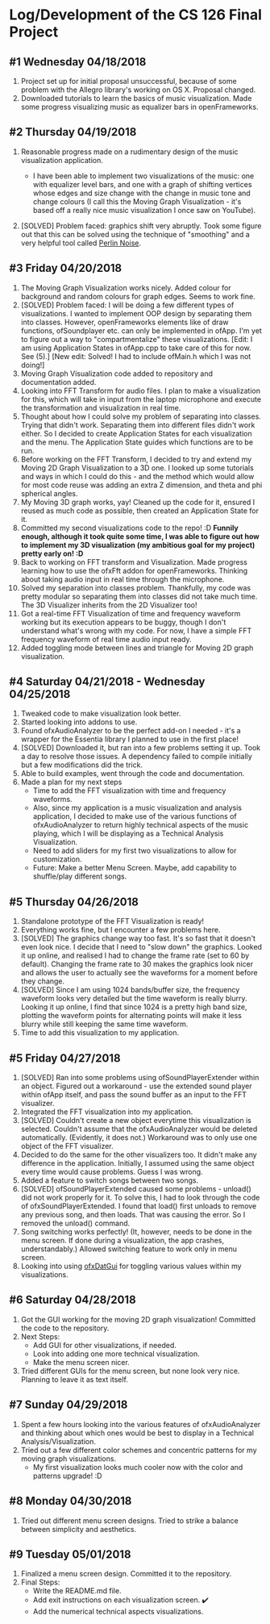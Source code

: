 # Log/Development of the CS 126 Final Project

## #1 Wednesday 04/18/2018
1. Project set up for initial proposal unsuccessful, because of some problem with the Allegro library's working on OS X. Proposal changed.
2. Downloaded tutorials to learn the basics of music visualization. Made some progress visualizing music as equalizer bars in openFrameworks.


## #2 Thursday 04/19/2018
1. Reasonable progress made on a rudimentary design of the music visualization application. 
    * I have been able to implement two visualizations of the music: one with equalizer level bars, and one with a graph of shifting vertices whose edges and size change with the change in music tone and change colours (I call this the Moving Graph Visualization - it's based off a really nice music visualization I once saw on YouTube).
    
2. [SOLVED] Problem faced: graphics shift very abruptly. Took some figure out that this can be solved using the technique of "smoothing" and a very helpful tool called [Perlin Noise](https://en.wikipedia.org/wiki/Perlin_noise).

## #3 Friday 04/20/2018
1. The Moving Graph Visualization works nicely. Added colour for background and random colours for graph edges. Seems to work fine.
2. [SOLVED] Problem faced: I will be doing a few different types of visualizations. I wanted to implement OOP design by separating them into classes. However, openFrameworks elements like of draw functions, ofSoundplayer etc. can only be implemented in ofApp. I'm yet to figure out a way to "compartmentalize" these visualizations. [Edit: I am using Application States in ofApp.cpp to take care of this for now. See (5).] [New edit: Solved! I had to include ofMain.h which I was not doing!]
3. Moving Graph Visualization code added to repository and documentation added.
4. Looking into FFT Transform for audio files. I plan to make a visualization for this, which will take in input from the laptop microphone and execute the transformation and visualization in real time.
5. Thought about how I could solve my problem of separating into classes. Trying that didn't work. Separating them into different files didn't work either. So I decided to create Application States for each visualization and the menu. The Application State guides which functions are to be run.
6. Before working on the FFT Transform, I decided to try and extend my Moving 2D Graph Visualization to a 3D one. I looked up some tutorials and ways in which I could do this - and the method which would allow for most code reuse was adding an extra Z dimension, and theta and phi spherical angles.
7. My Moving 3D graph works, yay! Cleaned up the code for it, ensured I reused as much code as possible, then created an Application State for it.
8. Committed my second visualizations code to the repo! :D **Funnily enough, although it took quite some time, I was able to figure out how to implement my 3D visualization (my ambitious goal for my project) pretty early on! :D**
9. Back to working on FFT transform and Visualization. Made progress learning how to use the ofxFft addon for openFrameworks. Thinking about taking audio input in real time through the microphone.
10. Solved my separation into classes problem. Thankfully, my code was pretty modular so separating them into classes did not take much time. The 3D Visualizer inherits from the 2D Visualizer too!
11. Got a real-time FFT Visualization of time and frequency waveform working but its execution appears to be buggy, though I don't understand what's wrong with my code. For now, I have a simple FFT frequency waveform of real time audio input ready.
12. Added toggling mode between lines and triangle for Moving 2D graph visualization.

## #4 Saturday 04/21/2018 - Wednesday 04/25/2018
1. Tweaked code to make visualization look better.
2. Started looking into addons to use.
3. Found ofxAudioAnalyzer to be the perfect add-on I needed - it's a wrapper for the Essentia library I planned to use in the first place!
4. [SOLVED] Downloaded it, but ran into a few problems setting it up. Took a day to resolve those issues. A dependency failed to compile initially but a few modifications did the trick.
5. Able to build examples, went through the code and documentation.
6. Made a plan for my next steps
   * Time to add the FFT visualization with time and frequency waveforms. 
   * Also, since my application is a music visualization and analysis application, I decided to make use of the various functions of       ofxAudioAnalyzer to return highly technical aspects of the music playing, which I will be displaying as a Technical Analysis Visualization.
   * Need to add sliders for my first two visualizations to allow for customization.
   * Future: Make a better Menu Screen. Maybe, add capability to shuffle/play different songs.

## #5 Thursday 04/26/2018
1. Standalone prototype of the FFT Visualization is ready!
2. Everything works fine, but I encounter a few problems here.
3. [SOLVED] The graphics change way too fast. It's so fast that it doesn't even look nice. I decide that I need to "slow down" the graphics. Looked it up online, and realised I had to change the frame rate (set to 60 by default). Changing the frame rate to 30 makes the graphics look nicer and allows the user to actually see the waveforms for a moment before they change.
4. [SOLVED] Since I am using 1024 bands/buffer size, the frequency waveform looks very detailed but the time waveform is really blurry. Looking it up online, I find that since 1024 is a pretty high band size, plotting the waveform points for alternating points will make it less blurry while still keeping the same time waveform.
5. Time to add this visualization to my application.

## #5 Friday 04/27/2018
1. [SOLVED] Ran into some problems using ofSoundPlayerExtender within an object. Figured out a workaround - use the extended sound player within ofApp itself, and pass the sound buffer as an input to the FFT visualizer.
2. Integrated the FFT visualization into my application.
3. [SOLVED] Couldn't create a new object everytime this visualization is selected. Couldn't assume that the ofxAudioAnalyzer would be deleted automatically. (Evidently, it does not.) Workaround was to only use one object of the FFT visualizer.
4. Decided to do the same for the other visualizers too. It didn't make any difference in the application. Initially, I assumed using the same object every time would cause problems. Guess I was wrong.
5. Added a feature to switch songs between two songs.
6. [SOLVED] ofSoundPlayerExtended caused some problems - unload() did not work properly for it. To solve this, I had to look through the code of ofxSoundPlayerExtended. I found that load() first unloads to remove any previous song, and then loads. That was causing the error. So I removed the unload() command.
7. Song switching works perfectly! (It, however, needs to be done in the menu screen. If done during a visualization, the app crashes, understandably.) Allowed switching feature to work only in menu screen.
8. Looking into using [ofxDatGui](https://github.com/braitsch/ofxDatGui) for toggling various values within my visualizations.

## #6 Saturday 04/28/2018
1. Got the GUI working for the moving 2D graph visualization! Committed the code to the repository.
2. Next Steps:
   * Add GUI for other visualizations, if needed.
   * Look into adding one more technical visualization.
   * Make the menu screen nicer.
3. Tried different GUIs for the menu screen, but none look very nice. Planning to leave it as text itself.

## #7 Sunday 04/29/2018
1. Spent a few hours looking into the various features of ofxAudioAnalyzer and thinking about which ones would be best to display in a Technical Analysis/Visualization.
2. Tried out a few different color schemes and concentric patterns for my moving graph visualizations.
     * My first visualization looks much cooler now with the color and patterns upgrade! :D

## #8 Monday 04/30/2018
1. Tried out different menu screen designs. Tried to strike a balance between simplicity and aesthetics.

## #9 Tuesday 05/01/2018
1. Finalized a menu screen design. Committed it to the repository.
2. Final Steps:
   * Write the README.md file.
   * Add exit instructions on each visualization screen. :heavy_check_mark:
   * Add the numerical technical aspects visualizations.
